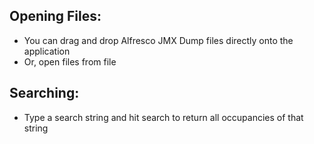 ## Opening Files:

- You can drag and drop Alfresco JMX Dump files directly onto the application 
- Or, open files from file

## Searching:

- Type a search string and hit search to return all occupancies of that string